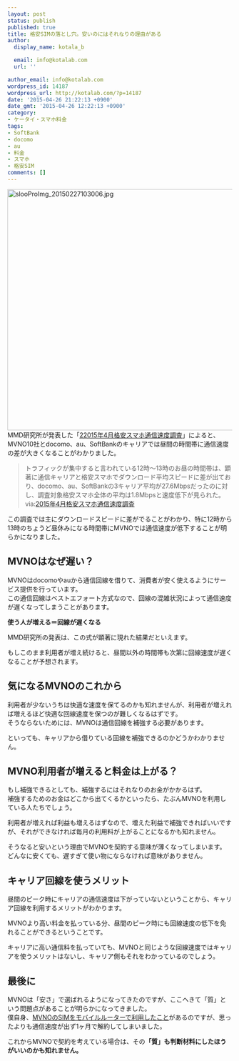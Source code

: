```yaml
---
layout: post
status: publish
published: true
title: 格安SIMの落とし穴。安いのにはそれなりの理由がある
author:
  display_name: kotala_b

  email: info@kotalab.com
  url: ''

author_email: info@kotalab.com
wordpress_id: 14187
wordpress_url: http://kotalab.com/?p=14187
date: '2015-04-26 21:22:13 +0900'
date_gmt: '2015-04-26 12:22:13 +0900'
category:
- ケータイ・スマホ料金
tags:
- SoftBank
- docomo
- au
- 料金
- スマホ
- 格安SIM
comments: []
---
```

<p><img src="http://kotalab.com/wp-content/uploads/2015/02/slooProImg_20150227103006.jpg" alt="slooProImg_20150227103006.jpg" width="720" height="540" class="aligncenter size-full wp-image-13993" /><br />
MMD研究所が発表した「<a href="https://mmdlabo.jp/investigation/detail_1429.html" target="_blank">22015年4月格安スマホ通信速度調査</a>」によると、MVNO10社とdocomo、au、SoftBankのキャリアでは昼間の時間帯に通信速度の差が大きくなることがわかりました。</p>
<blockquote><p>
トラフィックが集中すると言われている12時～13時のお昼の時間帯は、顕著に通信キャリアと格安スマホでダウンロード平均スピードに差が出ており、docomo、au、SoftBankの3キャリア平均が27.6Mbpsだったのに対し、調査対象格安スマホ全体の平均は1.8Mbpsと速度低下が見られた。<br />
via:<a href="https://mmdlabo.jp/investigation/detail_1429.html" target="_blank">2015年4月格安スマホ通信速度調査</a><a href="http://b.hatena.ne.jp/entry/https://mmdlabo.jp/investigation/detail_1429.html" target="_blank"><img border="0" src="http://b.hatena.ne.jp/entry/image/https://mmdlabo.jp/investigation/detail_1429.html" alt="" /></a>
</p></blockquote>
<p>この調査では主にダウンロードスピードに差がでることがわかり、特に12時から13時のちょうど昼休みになる時間帯にMVNOでは通信速度が低下することが明らかになりました。</p>
<p><!--more--></p>
<h2>MVNOはなぜ遅い？</h2>
<p>MVNOはdocomoやauから通信回線を借りて、消費者が安く使えるようにサービス提供を行っています。<br />
この通信回線はベストエフォート方式なので、回線の混雑状況によって通信速度が遅くなってしまうことがあります。</p>
<p><strong>使う人が増える＝回線が遅くなる</strong></p>
<p>MMD研究所の発表は、この式が顕著に現れた結果だといえます。</p>
<p>もしこのまま利用者が増え続けると、昼間以外の時間帯も次第に回線速度が遅くなることが予想されます。</p>
<h2>気になるMVNOのこれから</h2>
<p>利用者が少ないうちは快適な速度を保てるのかも知れませんが、利用者が増えれば増えるほど快適な回線速度を保つのが難しくなるはずです。<br />
そうならないためには、MVNOは通信回線を補強する必要があります。</p>
<p>といっても、キャリアから借りている回線を補強できるのかどうかわかりません。</p>
<h2>MVNO利用者が増えると料金は上がる？</h2>
<p>もし補強できるとしても、補強するにはそれなりのお金がかかるはず。<br />
補強するためのお金はどこから出てくるかといったら、たぶんMVNOを利用している人たちでしょう。</p>
<p>利用者が増えれば利益も増えるはずなので、増えた利益で補強できればいいですが、それができなければ毎月の利用料が上がることになるかも知れません。</p>
<p>そうなると安いという理由でMVNOを契約する意味が薄くなってしまいます。<br />
<span class="b">どんなに安くても、遅すぎて使い物にならなければ意味がありません。</span></p>
<h2>キャリア回線を使うメリット</h2>
<p>昼間のピーク時にキャリアの通信速度は下がっていないということから、キャリア回線を利用するメリットがわかります。</p>
<p>MVNOより高い料金を払っている分、昼間のピーク時にも回線速度の低下を免れることができるということです。</p>
<p>キャリアに高い通信料を払っていても、MVNOと同じような回線速度ではキャリアを使うメリットはないし、キャリア側もそれをわかっているのでしょう。</p>
<h2>最後に</h2>
<p>MVNOは「安さ」で選ばれるようになってきたのですが、ここへきて「質」という問題点があることが明らかになってきました。<br />
僕自身、<a href="http://kotalab.com/dmmmobile-sim-speed" title="DMMMobileの格安SIMで速度を測ってみたよ！モバイルルーターで使うとイマイチかも">MVNOのSIMをモバイルルーターで利用したこと</a>があるのですが、思ったよりも通信速度が出ず<span class="b">1ヶ月で解約</span>してしまいました。</p>
<p>これからMVNOで契約を考えている場合は、その<strong>「質」も判断材料にしたほうがいいのかも知れません。</strong></p>
